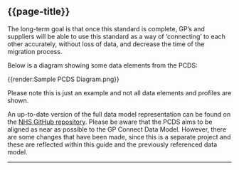 ## {{page-title}}

The long-term goal is that once this standard is complete, GP’s and suppliers will be able to use this standard as a way of ‘connecting’ to each other accurately, without loss of data, and decrease the time of the migration process.

<p>Below is a diagram showing some data elements from the PCDS:</p>
{{render:Sample PCDS Diagram.png}}

<p>Please note this is just an example and not all data elements and profiles are shown.</p>

An up-to-date version of the full data model representation can be found on the [NHS GitHub repository](https://github.com/NHSDigital/gp-interop-dms/tree/main?tab=readme-ov-file). Please be aware that the PCDS aims to be aligned as near as possible to the GP Connect Data Model. However, there are some changes that have been made, since this is a separate project and these are reflected within this guide and the previously referenced data model.

---